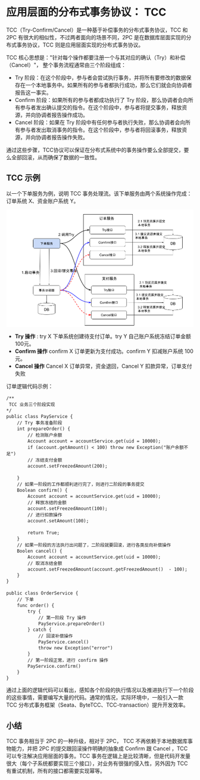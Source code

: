 # 应用层面的分布式事务协议： TCC

TCC（Try-Confirm/Cancel）是一种基于补偿事务的分布式事务协议，TCC 和 2PC 有很大的相似性，不过两者面向的场景不同，2PC 是在数据库层面实现的分布式事务协议，TCC 则是应用层面实现的分布式事务协议。

TCC 核心思想是："针对每个操作都要注册一个与其对应的确认（Try）和补偿（Cancel）"， 整个事务流程通常由三个阶段组成：

- Try 阶段：在这个阶段中，参与者会尝试执行事务，并将所有要修改的数据保存在一个本地事务中。如果所有的参与者都执行成功，那么它们就会向协调者报告这一事实。
- Confirm 阶段：如果所有的参与者都成功执行了 Try 阶段，那么协调者会向所有参与者发出确认提交的指令。在这个阶段中，参与者将提交事务，释放资源，并向协调者报告操作成功。
- Cancel 阶段：如果在 Try 阶段中有任何参与者执行失败，那么协调者会向所有参与者发出取消事务的指令。在这个阶段中，参与者将回滚事务，释放资源，并向协调者报告操作失败。

通过这些步骤，TCC协议可以保证在分布式系统中的事务操作要么全部提交，要么全部回滚，从而确保了数据的一致性。

## TCC 示例

以一个下单服务为例，说明 TCC 事务处理流。该下单服务由两个系统操作完成：订单系统 X、资金账户系统 Y。

<div  align="center">
	<img src="../assets/tcc.png" width = "550"  align=center />
</div>

- **Try 操作** : try X 下单系统创建待支付订单。try Y 自己账户系统冻结订单金额 100元。 
- **Confirm 操作**  confirm X 订单更新为支付成功。confirm Y 扣减账户系统 100元。
- **Cancel 操作** Cancel X 订单异常，资金退回，Cancel Y 扣款异常，订单支付失败

订单逻辑代码示例：

```
/**
 TCC 业务三个阶段实现
*/
public class PayService {
	// Try 事务准备阶段
	int prepareOrder() {
		// 检测账户余额
		Account account = accountService.get(uid = 10000);
		if (account.getAmount() < 100) throw new Exception("账户余额不足")
		// 冻结支付金额
		account.setFreezedAmount(200);

	}
	// 如果一阶段的工作都顺利进行完了，则进行二阶段的事务提交
	Boolean confirm() {
		Account account = accountService.get(uid = 10000);
		// 释放冻结的金额
		account.setFreezedAmount(100);
		// 进行扣款操作
		account.setAmount(100);
		
		return True;
	}
	// 如果一阶段的方法执行出问题了，二阶段就要回滚，进行各类反向补偿操作
	Boolen cancel() {
		Account account = accountService.get(uid = 10000);
		// 取消冻结金额
		account.setFreezedAmount(account.getFreezedAmount()  - 100);
	}
}

public class OrderService {
	// 下单
	func order() {
		try {
			// 第一阶段 Try 操作
			PayService.prepareOrder()
		} catch {
			// 回滚补偿操作
			PayService.cancel()
			throw new Exception("error")
		}
		// 第一阶段正常，进行 confirm 操作
		PayService.confirm()
	}
}
```

通过上面的逻辑代码可以看出，感知各个阶段的执行情况以及推进执行下一个阶段的这些事情，需要编写大量的代码。通常的情况，实际环境中，一般引入一款 TCC 分布式事务框架（Seata、ByteTCC、TCC-transaction）提升开发效率。


## 小结

TCC 事务相当于 2PC 的一种升级，相对于 2PC， TCC 不再依赖于本地数据库事物能力，并把 2PC 的提交跟回滚操作明确的抽象成 Confirm 跟 Cancel ，TCC 可以专注解决应用层面的事务。TCC 事务在逻辑上是比较清晰，但是代码开发量很大（每个子系统都要实现三个接口），对业务有很强的侵入性，另外因为 TCC 有重试机制，所有的接口都需要实现幂等。